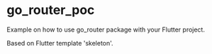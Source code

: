 # go_router_poc

Example on how to use go_router package with your Flutter project.

Based on Flutter template 'skeleton'.